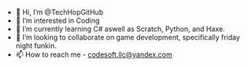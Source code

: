 - 👋 Hi, I’m @TechHopGitHub
- 👀 I’m interested in Coding
- 🌱 I’m currently learning C# aswell as Scratch, Python, and Haxe.
- 💞️ I’m looking to collaborate on game development, specifically friday night funkin.
- 📫 How to reach me - codesoft.llc@yandex.com

<!---
TechHopGitHub/TechHopGitHub is a ✨ special ✨ repository because its `README.md` (this file) appears on your GitHub profile.
You can click the Preview link to take a look at your changes.
--->
